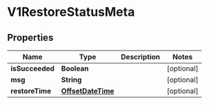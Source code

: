 # V1RestoreStatusMeta

## Properties
Name | Type | Description | Notes
------------ | ------------- | ------------- | -------------
**isSucceeded** | **Boolean** |  |  [optional]
**msg** | **String** |  |  [optional]
**restoreTime** | [**OffsetDateTime**](OffsetDateTime.md) |  |  [optional]
